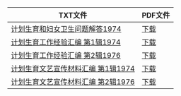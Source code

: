 | TXT文件 | PDF文件 |
| ------- | ------- |
| [计划生育和妇女卫生问题解答1974](D%20%E8%AE%A1%E5%88%92%E7%94%9F%E8%82%B2/%E8%AE%A1%E5%88%92%E7%94%9F%E8%82%B2%E5%92%8C%E5%A6%87%E5%A5%B3%E5%8D%AB%E7%94%9F%E9%97%AE%E9%A2%98%E8%A7%A3%E7%AD%941974.txt) | [下载](D%20%E8%AE%A1%E5%88%92%E7%94%9F%E8%82%B2/%E8%AE%A1%E5%88%92%E7%94%9F%E8%82%B2%E5%92%8C%E5%A6%87%E5%A5%B3%E5%8D%AB%E7%94%9F%E9%97%AE%E9%A2%98%E8%A7%A3%E7%AD%941974.pdf) |
| [计划生育工作经验汇编 第1辑1974](D%20%E8%AE%A1%E5%88%92%E7%94%9F%E8%82%B2/%E8%AE%A1%E5%88%92%E7%94%9F%E8%82%B2%E5%B7%A5%E4%BD%9C%E7%BB%8F%E9%AA%8C%E6%B1%87%E7%BC%96%20%E7%AC%AC1%E8%BE%911974.txt) | [下载](D%20%E8%AE%A1%E5%88%92%E7%94%9F%E8%82%B2/%E8%AE%A1%E5%88%92%E7%94%9F%E8%82%B2%E5%B7%A5%E4%BD%9C%E7%BB%8F%E9%AA%8C%E6%B1%87%E7%BC%96%20%E7%AC%AC1%E8%BE%911974.pdf) |
| [计划生育工作经验汇编 第2辑1976](D%20%E8%AE%A1%E5%88%92%E7%94%9F%E8%82%B2/%E8%AE%A1%E5%88%92%E7%94%9F%E8%82%B2%E5%B7%A5%E4%BD%9C%E7%BB%8F%E9%AA%8C%E6%B1%87%E7%BC%96%20%E7%AC%AC2%E8%BE%911976.txt) | [下载](D%20%E8%AE%A1%E5%88%92%E7%94%9F%E8%82%B2/%E8%AE%A1%E5%88%92%E7%94%9F%E8%82%B2%E5%B7%A5%E4%BD%9C%E7%BB%8F%E9%AA%8C%E6%B1%87%E7%BC%96%20%E7%AC%AC2%E8%BE%911976.pdf) |
| [计划生育文艺宣传材料汇编 第1辑1974](D%20%E8%AE%A1%E5%88%92%E7%94%9F%E8%82%B2/%E8%AE%A1%E5%88%92%E7%94%9F%E8%82%B2%E6%96%87%E8%89%BA%E5%AE%A3%E4%BC%A0%E6%9D%90%E6%96%99%E6%B1%87%E7%BC%96%20%E7%AC%AC1%E8%BE%911974.txt) | [下载](D%20%E8%AE%A1%E5%88%92%E7%94%9F%E8%82%B2/%E8%AE%A1%E5%88%92%E7%94%9F%E8%82%B2%E6%96%87%E8%89%BA%E5%AE%A3%E4%BC%A0%E6%9D%90%E6%96%99%E6%B1%87%E7%BC%96%20%E7%AC%AC1%E8%BE%911974.pdf) |
| [计划生育文艺宣传材料汇编 第2辑1976](D%20%E8%AE%A1%E5%88%92%E7%94%9F%E8%82%B2/%E8%AE%A1%E5%88%92%E7%94%9F%E8%82%B2%E6%96%87%E8%89%BA%E5%AE%A3%E4%BC%A0%E6%9D%90%E6%96%99%E6%B1%87%E7%BC%96%20%E7%AC%AC2%E8%BE%911976.txt) | [下载](D%20%E8%AE%A1%E5%88%92%E7%94%9F%E8%82%B2/%E8%AE%A1%E5%88%92%E7%94%9F%E8%82%B2%E6%96%87%E8%89%BA%E5%AE%A3%E4%BC%A0%E6%9D%90%E6%96%99%E6%B1%87%E7%BC%96%20%E7%AC%AC2%E8%BE%911976.pdf) |
